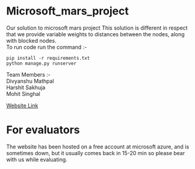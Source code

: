 # Microsoft_mars_project
Our solution to microsoft mars project
This solution is different in respect that we provide variable weights to distances between the nodes, along with blocked nodes.<br>
To run code run the command :- <br>
```
pip install -r requirements.txt
python manage.py runserver
```
Team Members :- <br>
Divyanshu Mathpal<br>
Harshit Sakhuja<br>
Mohit Singhal<br>

[Website Link](https://bellaciao.azurewebsites.net/)

# For evaluators <br>
The website has been hosted on a free account at microsoft azure, and is sometimes down, but it usually comes back in 15-20 min so please bear with us while evaluating.
